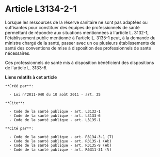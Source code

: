 # Article L3134-2-1

Lorsque les ressources de la réserve sanitaire ne sont pas adaptées ou suffisantes pour constituer des équipes de
professionnels de santé permettant de répondre aux situations mentionnées à l'article L. 3132-1, l'établissement public
mentionné à l'article L. 3135-1 peut, à la demande du ministre chargé de la santé, passer avec un ou plusieurs établissements
de santé des conventions de mise à disposition des professionnels de santé nécessaires. 

Ces professionnels de santé mis à disposition bénéficient des dispositions de l'article L. 3133-6.

**Liens relatifs à cet article**

	**Créé par**:

	  - Loi n°2011-940 du 10 août 2011 - art. 25

	**Cite**:

	  - Code de la santé publique - art. L3132-1
	  - Code de la santé publique - art. L3133-6
	  - Code de la santé publique - art. L3135-1

	**Cité par**:

	  - Code de la santé publique - art. R3134-3-1 (T)
	  - Code de la santé publique - art. R3135-1 (Ab)
	  - Code de la santé publique - art. R3135-9 (Ab)
	  - Code de la santé publique - art. R6311-31 (V)

